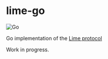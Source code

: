 # lime-go
![Go](https://github.com/takenet/lime-go/workflows/Go/badge.svg?branch=master)

Go implementation of the [Lime protocol](https://limeprotocol.org)

Work in progress.

